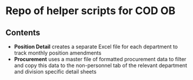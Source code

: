 # Repo of helper scripts for COD OB

## Contents

 - **Position Detail** creates a separate Excel file for each department to track monthly position amendments 
 - **Procurement** uses a master file of formatted procurement data to filter and copy this data to the non-personnel tab of the relevant department and division specific detail sheets
